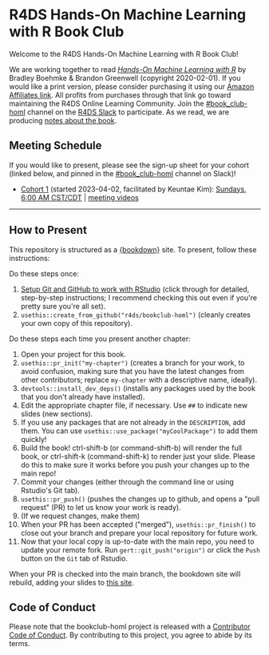 # R4DS Hands-On Machine Learning with R Book Club

Welcome to the R4DS Hands-On Machine Learning with R Book Club!

We are working together to read [_Hands-On Machine Learning with R_](https://bradleyboehmke.github.io/HOML/) by Bradley Boehmke & Brandon Greenwell (copyright 2020-02-01).
If you would like a print version, please consider purchasing it using our [Amazon Affiliates link](https://amzn.to/3Jc6TLq). All profits from purchases through that link go toward maintaining the R4DS Online Learning Community.
Join the [#book_club-homl](https://rfordatascience.slack.com/archives/C04RXLFMQKZ) channel on the [R4DS Slack](https://r4ds.io/join) to participate.
As we read, we are producing [notes about the book](https://r4ds.io/homl).

## Meeting Schedule

If you would like to present, please see the sign-up sheet for your cohort (linked below, and pinned in the [#book_club-homl](https://rfordatascience.slack.com/archives/C04RXLFMQKZ) channel on Slack)!

- [Cohort 1](https://docs.google.com/spreadsheets/d/1Kbab0u-wT2QwtSA_XfP8UWon3jbZ-8khDSBeWLQzhIo/edit?usp=sharing) (started 2023-04-02, facilitated by Keuntae Kim): [Sundays, 6:00 AM CST/CDT](https://www.timeanddate.com/worldclock/converter.html?iso=20230402T110000&p1=24&p2=1440&p3=179) | [meeting videos](https://youtube.com/playlist?list=PL3x6DOfs2NGj-lXgRsu8ks1rAkwZarT7e)

<hr>


## How to Present

This repository is structured as a [{bookdown}](https://CRAN.R-project.org/package=bookdown) site.
To present, follow these instructions:

Do these steps once:

1. [Setup Git and GitHub to work with RStudio](https://github.com/r4ds/bookclub-setup) (click through for detailed, step-by-step instructions; I recommend checking this out even if you're pretty sure you're all set).
2. `usethis::create_from_github("r4ds/bookclub-homl")` (cleanly creates your own copy of this repository).

Do these steps each time you present another chapter:

1. Open your project for this book.
2. `usethis::pr_init("my-chapter")` (creates a branch for your work, to avoid confusion, making sure that you have the latest changes from other contributors; replace `my-chapter` with a descriptive name, ideally).
3. `devtools::install_dev_deps()` (installs any packages used by the book that you don't already have installed).
4. Edit the appropriate chapter file, if necessary. Use `##` to indicate new slides (new sections).
5. If you use any packages that are not already in the `DESCRIPTION`, add them. You can use `usethis::use_package("myCoolPackage")` to add them quickly!
6. Build the book! ctrl-shift-b (or command-shift-b) will render the full book, or ctrl-shift-k (command-shift-k) to render just your slide. Please do this to make sure it works before you push your changes up to the main repo!
7. Commit your changes (either through the command line or using Rstudio's Git tab).
8. `usethis::pr_push()` (pushes the changes up to github, and opens a "pull request" (PR) to let us know your work is ready).
9. (If we request changes, make them)
10. When your PR has been accepted ("merged"), `usethis::pr_finish()` to close out your branch and prepare your local repository for future work.
11. Now that your local copy is up-to-date with the main repo, you need to update your remote fork. Run `gert::git_push("origin")` or click the `Push` button on the `Git` tab of Rstudio.

When your PR is checked into the main branch, the bookdown site will rebuild, adding your slides to [this site](https://r4ds.io/homl).


## Code of Conduct

Please note that the bookclub-homl project is released with a [Contributor Code of Conduct](https://contributor-covenant.org/version/2/1/CODE_OF_CONDUCT.html). By contributing to this project, you agree to abide by its terms.
